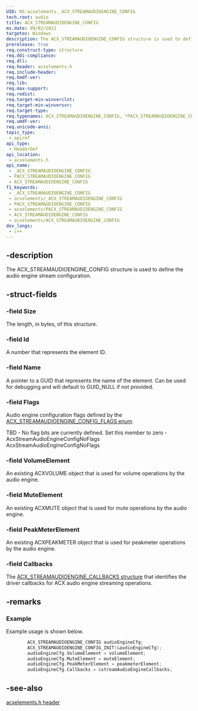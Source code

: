 ```yaml
---
UID: NS:acxelements._ACX_STREAMAUDIOENGINE_CONFIG
tech.root: audio 
title: ACX_STREAMAUDIOENGINE_CONFIG
ms.date: 09/02/2021
targetos: Windows
description: The ACX_STREAMAUDIOENGINE_CONFIG structure is used to define the audio engine stream configuration. 
prerelease: true
req.construct-type: structure
req.ddi-compliance: 
req.dll: 
req.header: acxelements.h
req.include-header: 
req.kmdf-ver: 
req.lib: 
req.max-support: 
req.redist: 
req.target-min-winverclnt: 
req.target-min-winversvr: 
req.target-type: 
req.typenames: ACX_STREAMAUDIOENGINE_CONFIG, *PACX_STREAMAUDIOENGINE_CONFIG
req.umdf-ver: 
req.unicode-ansi: 
topic_type:
 - apiref
api_type:
 - HeaderDef
api_location:
 - acxelements.h
api_name:
 - _ACX_STREAMAUDIOENGINE_CONFIG
 - PACX_STREAMAUDIOENGINE_CONFIG
 - ACX_STREAMAUDIOENGINE_CONFIG
f1_keywords:
 - _ACX_STREAMAUDIOENGINE_CONFIG
 - acxelements/_ACX_STREAMAUDIOENGINE_CONFIG
 - PACX_STREAMAUDIOENGINE_CONFIG
 - acxelements/PACX_STREAMAUDIOENGINE_CONFIG
 - ACX_STREAMAUDIOENGINE_CONFIG
 - acxelements/ACX_STREAMAUDIOENGINE_CONFIG
dev_langs:
 - c++
---
```


## -description

The ACX_STREAMAUDIOENGINE_CONFIG structure is used to define the audio engine stream configuration. 

## -struct-fields

### -field Size

The length, in bytes, of this structure.

### -field Id

A number that represents the element ID.
 
### -field Name

A pointer to a GUID that represents the name of the element. Can be used for debugging and will default to GUID_NULL if not provided.

### -field Flags

Audio engine configuration flags defined by the [ACX_STREAMAUDIOENGINE_CONFIG_FLAGS enum](ne-acxelements-acx_streamaudioengine_config_flags.md). 

TBD - No flag bits are currently defined. Set this member to zero - AcxStreamAudioEngineConfigNoFlags AcxStreamAudioEngineConfigNoFlags 

### -field VolumeElement

An existing ACXVOLUME object that is used for volume operations by the audio engine.

### -field MuteElement

An existing ACXMUTE object that is used for mute operations by the audio engine.

### -field PeakMeterElement

An existing ACXPEAKMETER object that is used for peakmeter operations by the audio engine.

### -field Callbacks

The [ACX_STREAMAUDIOENGINE_CALLBACKS structure](ns-acxelements-acx_streamaudioengine_callbacks.md) that identifies the driver callbacks for ACX audio engine streaming operations.

## -remarks

### Example

Example usage is shown below.

```cpp
        ACX_STREAMAUDIOENGINE_CONFIG audioEngineCfg;
        ACX_STREAMAUDIOENGINE_CONFIG_INIT(&audioEngineCfg);
        audioEngineCfg.VolumeElement = volumeElement;
        audioEngineCfg.MuteElement = muteElement;
        audioEngineCfg.PeakMeterElement = peakmeterElement;
        audioEngineCfg.Callbacks = &streamAudioEngineCallbacks;
```

## -see-also

[acxelements.h header](index.md)

